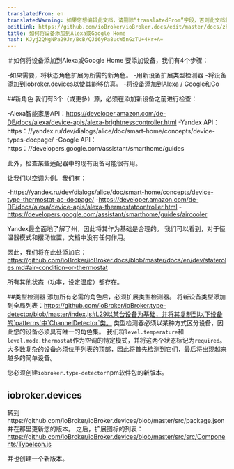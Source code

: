 ```yaml
---
translatedFrom: en
translatedWarning: 如果您想编辑此文档，请删除“translatedFrom”字段，否则此文档将再次自动翻译
editLink: https://github.com/ioBroker/ioBroker.docs/edit/master/docs/zh-cn/dev/adddevice.md
title: 如何将设备添加到Alexa或Google Home
hash: KJyj2QNgNPa29Jr/BcB/QJi6yPa8ucW5nGzTU+4Hr+A=
---
```

＃如何将设备添加到Alexa或Google Home
要添加设备，我们有4个步骤：

-如果需要，将状态角色扩展为所需的新角色。
-用新设备扩展类型检测器
-将设备添加到iobroker.devices以使其能够仿真。
-将设备添加到Alexa / Google和Co

##新角色
我们有3个（或更多）源，必须在添加新设备之前进行检查：

-Alexa智能家居API：https://developer.amazon.com/de-DE/docs/alexa/device-apis/alexa-brightnesscontroller.html
-Yandex API：https：//yandex.ru/dev/dialogs/alice/doc/smart-home/concepts/device-types-docpage/
-Google API：https：//developers.google.com/assistant/smarthome/guides

此外，检查某些适配器中的现有设备可能很有用。

让我们以空调为例。我们有：

-https://yandex.ru/dev/dialogs/alice/doc/smart-home/concepts/device-type-thermostat-ac-docpage/
-https://developer.amazon.com/de-DE/docs/alexa/device-apis/alexa-thermostatcontroller.html
-https://developers.google.com/assistant/smarthome/guides/aircooler

Yandex最全面地了解了州，因此将其作为基础是合理的。
我们可以看到，对于恒温器模式和摆动位置，文档中没有任何作用。

因此，我们将在此处添加它：https://github.com/ioBroker/ioBroker.docs/blob/master/docs/en/dev/stateroles.md#air-condition-or-thermostat

所有其他状态（功率，设定温度）都存在。

##类型检测器
添加所有必需的角色后，必须扩展类型检测器。
将新设备类型添加到全局列表：https://github.com/ioBroker/ioBroker.type-detector/blob/master/index.js#L29以某台设备为基础，并将其复制到以下设备的`patterns`中`ChannelDetector`类。
类型检测器必须以某种方式区分设备，因此您的设备必须具有唯一的角色集。
我们将`level.temperature`和`level.mode.thermostat`作为空调的特定模式，并将这两个状态标记为`required`。
大多数复杂的设备必须位于列表的顶部，因此将首先检测到它们，最后将出现越来越多的简单设备。

您必须创建`iobroker.type-detector`npm软件包的新版本。

 ## iobroker.devices
转到https://github.com/ioBroker/ioBroker.devices/blob/master/src/package.json并在那里更新您的版本。
之后，扩展图标的列表：https://github.com/ioBroker/ioBroker.devices/blob/master/src/src/Components/TypeIcon.js

 并也创建一个新版本。